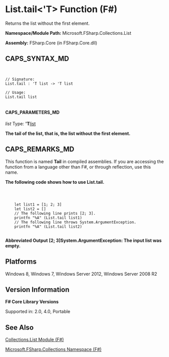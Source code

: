 # List.tail<'T> Function (F#)

Returns the list without the first element.

**Namespace/Module Path:** Microsoft.FSharp.Collections.List

**Assembly:** FSharp.Core (in FSharp.Core.dll)


## CAPS_SYNTAX_MD



```


// Signature:
List.tail : 'T list -> 'T list

// Usage:
List.tail list


```



#### CAPS_PARAMETERS_MD
*list*
Type: **'T**[list](http://msdn.microsoft.com/en-us/library/c627b668-477b-4409-91ed-06d7f1b3e4a7)



**The tail of the list, that is, the list without the first element.**
## CAPS_REMARKS_MD
This function is named **Tail** in compiled assemblies. If you are accessing the function from a language other than F#, or through reflection, use this name.

**The following code shows how to use List.tail.**


```



    let list1 = [1; 2; 3]
    let list2 = []
    // The following line prints [2; 3].
    printfn "%A" (List.tail list1)
    // The following line throws System.ArgumentException.
    printfn "%A" (List.tail list2)


```



**Abbreviated Output**
**[2; 3]System.ArgumentException: The input list was empty.**
## Platforms
Windows 8, Windows 7, Windows Server 2012, Windows Server 2008 R2


## Version Information
**F# Core Library Versions**

Supported in: 2.0, 4.0, Portable




## See Also
[Collections.List Module &#40;F&#35;&#41;](Collections.List+Module+%28F%23%29.md)

[Microsoft.FSharp.Collections Namespace &#40;F&#35;&#41;](Microsoft.FSharp.Collections+Namespace+%28F%23%29.md)

